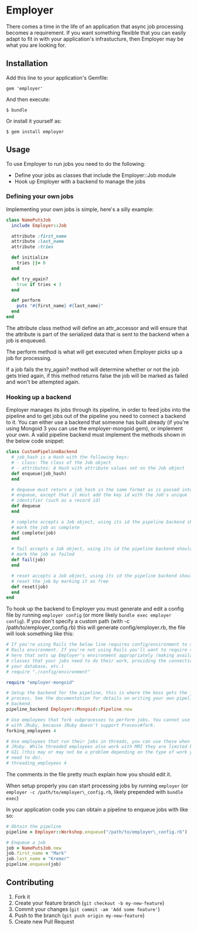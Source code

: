 # Employer

There comes a time in the life of an application that async job processing
becomes a requirement. If you want something flexible that you can easily adapt
to fit in with your application's infrastucture, then Employer may be what you
are looking for.

## Installation

Add this line to your application's Gemfile:

    gem 'employer'

And then execute:

    $ bundle

Or install it yourself as:

    $ gem install employer

## Usage

To use Employer to run jobs you need to do the following:

- Define your jobs as classes that include the Employer::Job module
- Hook up Employer with a backend to manage the jobs

### Defining your own jobs

Implementing your own jobs is simple, here's a silly example:

```ruby
class NamePutsJob
  include Employer::Job

  attribute :first_name
  attribute :last_name
  attribute :tries

  def initialize
    tries ||= 0 
  end

  def try_again?
    true if tries < 3
  end

  def perform
    puts "#{first_name} #{last_name}"
  end
end
```

The attribute class method will define an attr_accessor and will ensure that the
attribute is part of the serialized data that is sent to the backend when a job
is enqueued.

The perform method is what will get executed when Employer picks up a job for
processing.

If a job fails the try_again? method will determine whether or not the job gets
tried again, if this method returns false the job will be marked as failed and
won't be attempted again.

### Hooking up a backend

Employer manages its jobs through its pipeline, in order to feed jobs into the
pipeline and to get jobs out of the pipeline you need to connect a backend to
it. You can either use a backend that someone has built already (if you're using
Mongoid 3 you can use the employer-mongoid gem), or implement your own. A valid
pipeline backend must implement the methods shown in the below code snippet:

```ruby
class CustomPipelineBackend
  # job_hash is a Hash with the following keys:
  # - class: The class of the Job object
  # - attributes: A Hash with attribute values set on the Job object
  def enqueue(job_hash)
  end

  # dequeue must return a job_hash in the same format as is passed into 
  # enqueue, except that it must add the key id with the Job's unique 
  # identifier (such as a record id)
  def dequeue
  end

  # complete accepts a Job object, using its id the pipeline backend should
  # mark the job as complete
  def complete(job)
  end

  # fail accepts a Job object, using its id the pipeline backend should
  # mark the job as failed
  def fail(job)
  end

  # reset accepts a Job object, using its id the pipeline backend should
  # reset the job by marking it as free
  def reset(job)
  end
end
```

To hook up the backend to Employer you must generate and edit a config file by
running `employer config` (or more likely `bundle exec employer config`). If you
don't specify a custom path (with -c /path/to/employer\_config.rb) this will
generate config/employer.rb, the file will look something like this:

```ruby
# If you're using Rails the below line requires config/environment to setup the
# Rails environment. If you're not using Rails you'll want to require something
# here that sets up Employer's environment appropriately (making available the
# classes that your jobs need to do their work, providing the connection to
# your database, etc.)
# require "./config/environment"

require "employer-mongoid"

# Setup the backend for the pipeline, this is where the boss gets the jobs to
# process. See the documentation for details on writing your own pipeline
# backend.
pipeline_backend Employer::Mongoid::Pipeline.new

# Use employees that fork subprocesses to perform jobs. You cannot use these
# with JRuby, because JRuby doesn't support Process#fork.
forking_employees 4

# Use employees that run their jobs in threads, you can use these when using
# JRuby. While threaded employees also work with MRI they are limited by the
# GIL (this may or may not be a problem depending on the type of work your jobs
# need to do).
# threading_employees 4
```

The comments in the file pretty much explain how you should edit it.

When setup properly you can start processing jobs by running `employer` (or
`employer -c /path/to/employer\_config.rb`, likely prepended with `bundle exec`)

In your application code you can obtain a pipeline to enqueue jobs with like so:

```ruby
# Obtain the pipeline
pipeline = Employer::Workshop.enqueue("/path/to/employer\_config.rb")

# Enqueue a job
job = NamePutsJob.new
job.first_name = "Mark"
job.last_name = "Kremer"
pipeline.enqueue(job)
```

## Contributing

1. Fork it
2. Create your feature branch (`git checkout -b my-new-feature`)
3. Commit your changes (`git commit -am 'Add some feature'`)
4. Push to the branch (`git push origin my-new-feature`)
5. Create new Pull Request
